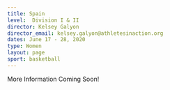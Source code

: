 ```yaml
---
title: Spain
level:  Division I & II
director: Kelsey Galyon
director_email: kelsey.galyon@athletesinaction.org
dates: June 17 - 28, 2020
type: Women
layout: page
sport: basketball
---
```

More Information Coming Soon!
